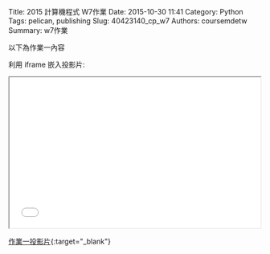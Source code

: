 Title: 2015 計算機程式 W7作業
Date: 2015-10-30 11:41
Category: Python
Tags: pelican, publishing
Slug: 40423140_cp_w7
Authors: coursemdetw
Summary: w7作業

以下為作業一內容

利用 iframe 嵌入投影片:

<iframe src="40423140_cp_w7_p.html" width="500" height="300"></iframe>

[作業一投影片](40423140_cp_w7_p.html){:target="_blank"}
 
 